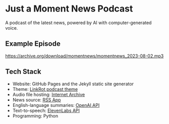 # Just a Moment News Podcast

A podcast of the latest news, powered by AI with computer-generated voice.

## Example Episode

https://archive.org/download/momentnews/momentnews_2023-08-02.mp3

## Tech Stack

- Website: GitHub Pages and the Jekyll static site generator
- Theme: [LinkRot podcast theme](https://github.com/timklapdor/link-rot)
- Audio file hosting: [Internet Archive](https://archive.org/details/momentnews/)
- News source: [RSS App](https://rss.app/feeds/qy5FwwmImhV13Dn1.xml)
- English-language summaries: [OpenAI API](https://platform.openai.com/)
- Text-to-speech: [ElevenLabs API](https://beta.elevenlabs.io/)
- Programming: Python
